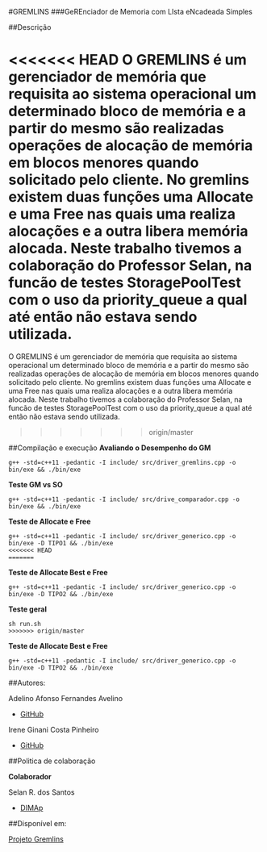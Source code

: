 #GREMLINS 
###GeREnciador de Memoria com LIsta eNcadeada Simples

##Descrição

<<<<<<< HEAD
O GREMLINS é um gerenciador de memória que requisita ao sistema operacional um determinado bloco de memória e a partir do mesmo são realizadas operações de alocação de memória em blocos menores quando solicitado pelo cliente. No gremlins existem duas funções uma Allocate e uma Free nas quais uma realiza alocações e a outra libera memória alocada. Neste trabalho tivemos a colaboração do Professor Selan, na funcão de testes StoragePoolTest com o uso da priority_queue a qual até então não estava sendo utilizada. 
=======
O GREMLINS é um gerenciador de memória que requisita ao sistema operacional um determinado bloco de memória e a partir do mesmo são realizadas operações de alocação de memória em blocos menores quando solicitado pelo cliente. No gremlins existem duas funções uma Allocate e uma Free nas quais uma realiza alocações e a outra libera memória alocada. Neste trabalho tivemos a colaboração do Professor Selan, na funcão de testes StoragePoolTest com o uso da priority_queue a qual até então não estava sendo utilizada.
>>>>>>> origin/master


##Compilação e execução
**Avaliando o Desempenho do GM**
```shell
g++ -std=c++11 -pedantic -I include/ src/driver_gremlins.cpp -o bin/exe && ./bin/exe
```

**Teste GM vs SO**
```shell
g++ -std=c++11 -pedantic -I include/ src/drive_comparador.cpp -o bin/exe && ./bin/exe 
```

**Teste de Allocate e Free**
```shell
g++ -std=c++11 -pedantic -I include/ src/driver_generico.cpp -o bin/exe -D TIPO1 && ./bin/exe
<<<<<<< HEAD
=======
```

**Teste de Allocate Best e Free**
```shell
g++ -std=c++11 -pedantic -I include/ src/driver_generico.cpp -o bin/exe -D TIPO2 && ./bin/exe
```

**Teste geral**
```shell
sh run.sh
>>>>>>> origin/master
```

**Teste de Allocate Best e Free**
```shell
g++ -std=c++11 -pedantic -I include/ src/driver_generico.cpp -o bin/exe -D TIPO2 && ./bin/exe
```
##Autores:

Adelino Afonso Fernandes Avelino
 - [GitHub](https://github.com/aafavelino)

Irene Ginani Costa Pinheiro 
 - [GitHub](https://github.com/IreneGinani)

##Politica de colaboração

**Colaborador**

Selan R. dos Santos
 - [DIMAp](https://www.dimap.ufrn.br/~selan/index.html)

##Disponível em:

[Projeto Gremlins](https://github.com/aafavelino/GREMLINS)
